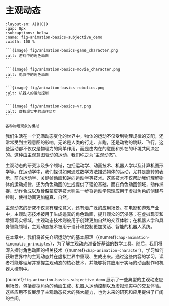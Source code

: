 # 主观动态

````{subfigure} AB|CD
:layout-sm: A|B|C|D
:gap: 8px
:subcaptions: below
:name: fig-animation-basics-subjective_demo
:width: 100 %

```{image} fig/animation-basics-game_character.png
:alt: 游戏中的角色动画
```

```{image} fig/animation-basics-movie_character.png
:alt: 电影中的角色动画
```

```{image} fig/animation-basics-robotics.png
:alt: 机器人的运动控制
```

```{image} fig/animation-basics-vr.png
:alt: 虚拟现实中的动作交互
```

各种物理现象的模拟
````

我们生活在一个充满动态变化的世界中，物体的运动不仅受到物理规律的支配，还常常受到主观意图的影响。无论是人类的行走、奔跑，还是动物的跳跃、飞行，这些运动都不仅仅是物理力的简单作用，而是由内在的意图和外在的环境共同决定的。这种由主观意图驱动的运动，我们称之为“主观动态”。

主观动态的研究涉及多个领域，包括运动学、动画技术、机器人学以及计算机图形学等。在运动学中，我们探讨如何通过数学方法描述物体的运动，尤其是旋转的表示、前向运动学、关键帧动画和逆向运动学等技术。这些技术不仅帮助我们理解物体的运动规律，还为角色动画的生成提供了理论基础。而在角色动画领域，动作捕捉、动作合成以及骨骼蒙皮等技术则进一步将运动学原理应用于虚拟角色的创建与控制，使得动画更加逼真、自然。

主观动态的研究不仅具有理论意义，还有着广泛的应用场景。在电影和游戏产业中，主观动态技术被用于生成逼真的角色动画，提升观众的沉浸感；在虚拟现实和增强现实领域，主观动态技术则被用于创建更加自然的交互体验；在机器人学和具身智能领域，主观动态技术被用于设计和控制更加灵活、智能的机器人系统。

在本章中，我们将首先介绍运动学的基本原理（{numref}`chap-animation-kinematic_principles`），为了解主观动态准备好基础的数学工具。随后，我们将深入探讨角色动画的相关技术（{numref}`chap-animation-character`），学习如何获取世界中的主观动态并在虚拟世界中重现、生成出来。通过这些内容的学习，读者将能够理解并掌握主观动态的核心技术，并能够将其应用于实际的动画制作和机器人控制中。

{numref}`fig-animation-basics-subjective_demo` 展示了一些典型的主观动态应用场景，包括虚拟角色的动画生成、机器人运动控制以及虚拟现实中的交互体验。这些应用不仅展示了主观动态技术的强大能力，也为未来的研究和应用提供了广阔的空间。